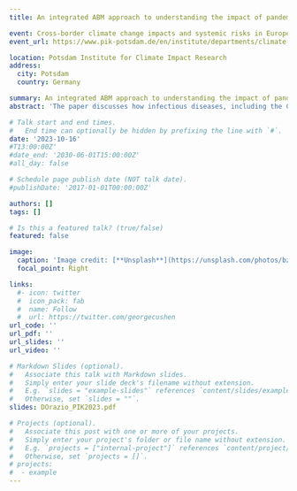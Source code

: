 ```yaml
---
title: An integrated ABM approach to understanding the impact of pandemics and fiscal stimuli on the economy and climate

event: Cross-border climate change impacts and systemic risks in Europe and beyond Conference
event_url: https://www.pik-potsdam.de/en/institute/departments/climate-resilience/conferences/cross-border-risk-conference

location: Potsdam Institute for Climate Impact Research
address:
  city: Potsdam
  country: Germany

summary: An integrated ABM approach to understanding the impact of pandemics and fiscal stimuli on the economy and climate
abstract: 'The paper discusses how infectious diseases, including the COVID-19 pandemic, significantly impact public health, the economy, and society. It points out that while the COVID-19 pandemic has shown the link between climate change and human health and how global crises can unfold, there's a gap in existing research regarding the combined risks of climate change and pandemics. The paper introduces the CliMaPanLab model, which combines economic and financial dynamics, a climate component, and factors in the potential for new infectious diseases like COVID-19. The CliMaPanLab is used in this study to explore strategies for short-term economic recovery that promote long-term environmental sustainability. Specifically, the paper examines which fiscal policies are effective in rebuilding economies post-pandemic and how to design policies for a "green" economic recovery. The findings from these simulations are intended to help policymakers plan for future pandemics, considering both economic and climate impacts, thereby aiding in developing policies to achieve a green recovery.'

# Talk start and end times.
#   End time can optionally be hidden by prefixing the line with `#`.
date: '2023-10-16'
#T13:00:00Z'
#date_end: '2030-06-01T15:00:00Z'
#all_day: false

# Schedule page publish date (NOT talk date).
#publishDate: '2017-01-01T00:00:00Z'

authors: []
tags: []

# Is this a featured talk? (true/false)
featured: false

image:
  caption: 'Image credit: [**Unsplash**](https://unsplash.com/photos/bzdhc5b3Bxs)'
  focal_point: Right

links:
  #- icon: twitter
  #  icon_pack: fab
  #  name: Follow
  #  url: https://twitter.com/georgecushen
url_code: ''
url_pdf: ''
url_slides: ''
url_video: ''

# Markdown Slides (optional).
#   Associate this talk with Markdown slides.
#   Simply enter your slide deck's filename without extension.
#   E.g. `slides = "example-slides"` references `content/slides/example-slides.md`.
#   Otherwise, set `slides = ""`.
slides: DOrazio_PIK2023.pdf

# Projects (optional).
#   Associate this post with one or more of your projects.
#   Simply enter your project's folder or file name without extension.
#   E.g. `projects = ["internal-project"]` references `content/project/deep-learning/index.md`.
#   Otherwise, set `projects = []`.
# projects:
#  - example
---
```

